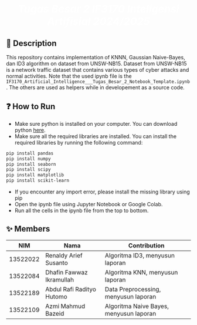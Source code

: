 <h1 align="center" style="color: #FFFFFF"><em>Tugas Besar 2 IF3170 Inteligensi Artifisial 2024/2025 </em></h1>

## 📄 Description
This repository contains implementation of KNNN, Gaussian Naive-Bayes, dan ID3 algorithm on dataset from UNSW-NB15. Dataset from UNSW-NB15 is a network traffic dataset that contains various types of cyber attacks and normal activities. Note that the used ipynb file is the `IF3170_Artificial_Intelligence___Tugas_Besar_2_Notebook_Template.ipynb`. The others are used as helpers while in developement as a source code.

## ❓ How to Run
- Make sure python is installed on your computer. You can download python [here](https://www.python.org/downloads/).
- Make sure all the required libraries are installed. You can install the required libraries by running the following command:
```bash
pip install pandas
pip install numpy
pip install seaborn
pip install scipy
pip install matplotlib
pip install scikit-learn
```
- If you encounter any import error, please install the missing library using pip
- Open the ipynb file using Jupyter Notebook or Google Colab.
- Run all the cells in the ipynb file from the top to bottom.


## ✨ Members

| NIM              | Nama                       | Contribution                                                                            |
| ---------------- | -----------------          | --------------------------------------------------------------------------------------- |
| 13522022         | Renaldy Arief Susanto      | Algoritma ID3, menyusun laporan |
| 13522084         | Dhafin Fawwaz Ikramullah   | Algoritma KNN, menyusun laporan |
| 13522189         | Abdul Rafi Radityo Hutomo  | Data Preprocessing, menyusun laporan |
| 13522109         | Azmi Mahmud Bazeid         | Algoritma Naive Bayes, menyusun laporan |

